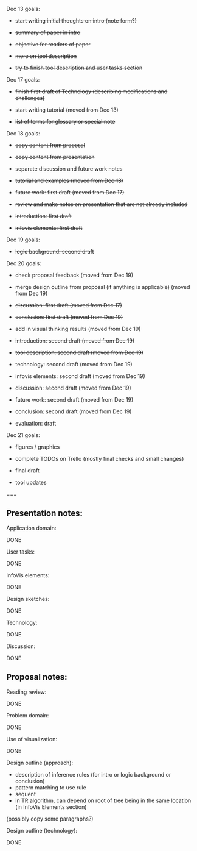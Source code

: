 Dec 13 goals:

- ~~start writing initial thoughts on intro (note form?)~~

- ~~summary of paper in intro~~

- ~~objective for readers of paper~~

- ~~more on tool description~~

- ~~try to finish tool description and user tasks section~~



Dec 17 goals:

- ~~finish first draft of Technology (describing modifications and challenges)~~

- ~~start writing tutorial (moved from Dec 13)~~

- ~~list of terms for glossary or special note~~



Dec 18 goals:

- ~~copy content from proposal~~

- ~~copy content from presentation~~

- ~~separate discussion and future work notes~~

- ~~tutorial and examples (moved from Dec 13)~~

- ~~future work: first draft (moved from Dec 17)~~

- ~~review and make notes on presentation that are not already included~~

- ~~introduction: first draft~~

- ~~infovis elements: first draft~~


Dec 19 goals:

- ~~logic background: second draft~~





Dec 20 goals:

- check proposal feedback (moved from Dec 19)

- merge design outline from proposal (if anything is applicable) (moved from Dec 19)

- ~~discussion: first draft (moved from Dec 17)~~

- ~~conclusion: first draft (moved from Dec 19)~~

- add in visual thinking results (moved from Dec 19)

- ~~introduction: second draft (moved from Dec 19)~~

- ~~tool description: second draft (moved from Dec 19)~~

- technology: second draft (moved from Dec 19)

- infovis elements: second draft (moved from Dec 19)

- discussion: second draft (moved from Dec 19)

- future work: second draft (moved from Dec 19)

- conclusion: second draft (moved from Dec 19)

- evaluation: draft


Dec 21 goals:

- figures / graphics

- complete TODOs on Trello (mostly final checks and small changes)

- final draft

- tool updates



===


Presentation notes:
---

Application domain:

DONE


User tasks:

DONE


InfoVis elements:

DONE


Design sketches:

DONE


Technology:

DONE


Discussion:

DONE





Proposal notes:
---


Reading review:

DONE


Problem domain:

DONE


Use of visualization:

DONE


Design outline (approach):

- description of inference rules (for intro or logic background or conclusion)
- pattern matching to use rule
- sequent
- in TR algorithm, can depend on root of tree being in the same location (in InfoVis Elements section)

(possibly copy some paragraphs?)


Design outline (technology):

DONE